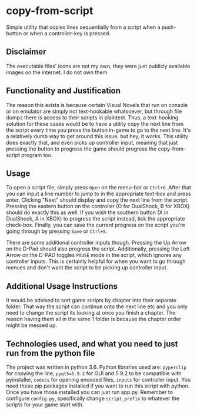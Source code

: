 # copy-from-script
Simple utility that copies lines sequentially from a script when a push-button or when a controller-key is pressed.


## Disclaimer
The executable files' icons are not my own, they were just publicly available images on the internet. I do not own them.

## Functionality and Justification
The reason this exists is because certain Visual Novels that run on console or on emulator are simply not text-hookable whatsoever, 
but through file dumps there is access to their scripts in plaintext. 
Thus, a text-hooking solution for these cases would be to have a utility copy the next line from the script every time you press the button
in-game to go to the next line. It's a relatively dumb way to get around this issue, but hey, it works.
This utility does exactly that, and even picks up controller input, meaning that just pressing the button to progress the game should progress the copy-from-script program too.

## Usage
To open a script file, simply press `Open` on the menu-bar or `Ctrl+O`. After that you can input a line number to jump to in the appropriate
text-box and press enter. Clicking "Next" should display and copy the next line from the script. Pressing the eastern button on the controller
(O for DualShock, B for XBOX) should do exactly this as well. If you wish the southern button (X in DualShock, A in XBOX) to progress the script instead, tick the appropriate check-box.
Finally, you can save the current progress on the script you're going through by pressing `Save` or `Ctrl+S`.

There are some additional controller inputs though. Pressing the Up Arrow on the D-Pad should also progress the script. 
Additionally, pressing the Left Arrow on the D-PAD toggles `PAUSE` mode in the script, which ignores any controller inputs. This is certainly helpful for when you want to go through menues and don't want the script to be picking up controller input.

## Additional Usage Instructions
It would be advised to sort game scripts by chapter into their separate folder. That way the script can continue onto the next line etc and you only need to change the script its looking at once you finish a chapter.
The reason having them all in the same 1 folder is because the chapter order might be messed up.

## Technologies used, and what you need to just run from the python file
The project was written in python 3.6.
Python libraries used are: `pyperclip` for copying the line, `pyqt5=5.9.2` for GUI and 5.9.2 to be compatible with pyinstaller, `codecs` for opening encoded files, `inputs` for controller input.
You need these pip packages installed if you want to run this script with python. Once you have those installed you can just run app.py.
Remember to configure `config.py`, specifically change `script_prefix` to whatever the scripts for your game start with.
